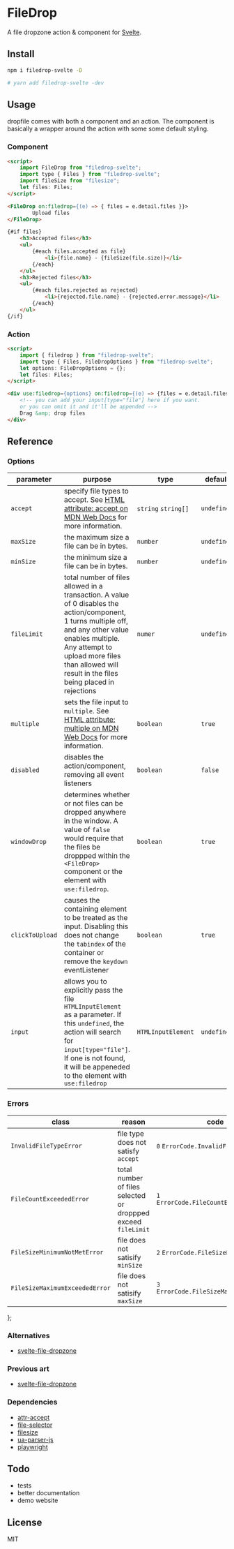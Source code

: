 # FileDrop

A file dropzone action & component for [Svelte](https://svelte.dev/).

## Install

```bash
npm i filedrop-svelte -D

# yarn add filedrop-svelte -dev
```

## Usage

dropfile comes with both a component and an action. The component is basically a wrapper around the action with some some default styling.

### Component

```html
<script>
	import FileDrop from "filedrop-svelte";
	import type { Files } from "filedrop-svelte";
	import fileSize from "filesize";
	let files: Files;
</script>

<FileDrop on:filedrop={(e) => { files = e.detail.files }}>
        Upload files
</FileDrop>

{#if files}
	<h3>Accepted files</h3>
	<ul>
		{#each files.accepted as file}
			<li>{file.name} - {fileSize(file.size)}</li>
		{/each}
	</ul>
	<h3>Rejected files</h3>
	<ul>
		{#each files.rejected as rejected}
			<li>{rejected.file.name} - {rejected.error.message}</li>
		{/each}
	</ul>
{/if}
```

### Action

```html
<script>
	import { filedrop } from "filedrop-svelte";
	import type { Files, FileDropOptions } from "filedrop-svelte";
	let options: FileDropOptions = {};
	let files: Files;
</script>

<div use:filedrop={options} on:filedrop={(e) => {files = e.detail.files}}>
	<!-- you can add your input[type="file"] here if you want.
	or you can omit it and it'll be appended -->
	Drag &amp; drop files
</div>
```

## Reference

### Options

| parameter       | purpose                                                                                                                                                                                                                                                   | type                | default     |
| --------------- | --------------------------------------------------------------------------------------------------------------------------------------------------------------------------------------------------------------------------------------------------------- | ------------------- | ----------- |
| `accept`        | specify file types to accept. See [HTML attribute: accept on MDN Web Docs](https://developer.mozilla.org/en-US/docs/Web/HTML/Attributes/accept) for more information.                                                                                     | `string` `string[]` | `undefined` |
| `maxSize`       | the maximum size a file can be in bytes.                                                                                                                                                                                                                  | `number`            | `undefined` |
| `minSize`       | the minimum size a file can be in bytes.                                                                                                                                                                                                                  | `number`            | `undefined` |
| `fileLimit`     | total number of files allowed in a transaction. A value of 0 disables the action/component, 1 turns multiple off, and any other value enables multiple. Any attempt to upload more files than allowed will result in the files being placed in rejections | `numer`             | `undefined` |
| `multiple`      | sets the file input to `multiple`. See [HTML attribute: multiple on MDN Web Docs](https://developer.mozilla.org/en-US/docs/Web/HTML/Attributes/multiple) for more information.                                                                            | `boolean`           | `true`      |
| `disabled`      | disables the action/component, removing all event listeners                                                                                                                                                                                               | `boolean`           | `false`     |
| `windowDrop`    | determines whether or not files can be dropped anywhere in the window. A value of `false` would require that the files be droppped within the `<FileDrop>` component or the element with `use:filedrop`.                                                  | `boolean`           | `true`      |
| `clickToUpload` | causes the containing element to be treated as the input. Disabling this does not change the `tabindex` of the container or remove the `keydown` eventListener                                                                                            | `boolean`           | `true`      |
| `input`         | allows you to explicitly pass the file `HTMLInputElement` as a parameter. If this `undefined`, the action will search for `input[type="file"]`. If one is not found, it will be appeneded to the element with `use:filedrop`                              | `HTMLInputElement`  | `undefined` |

### Errors

| class                          | reason                                                        | code                                    | name                       |
| ------------------------------ | ------------------------------------------------------------- | --------------------------------------- | -------------------------- |
| `InvalidFileTypeError`         | file type does not satisfy `accept`                           | `0` `ErrorCode.InvalidFileType`         | `"invalid file type"`      |
| `FileCountExceededError`       | total number of files selected or droppped exceed `fileLimit` | `1` `ErrorCode.FileCountExceededError`  | `"file count exceeded"`    |
| `FileSizeMinimumNotMetError`   | file does not satisify `minSize`                              | `2` `ErrorCode.FileSizeMinimumNotMet`   | `"min file size not met"`  |
| `FileSizeMaximumExceededError` | file does not satisify `maxSize`                              | `3` `ErrorCode.FileSizeMaximumExceeded` | `"max file size exceeded"` |

};

### Alternatives

- [svelte-file-dropzone](https://github.com/thecodejack/svelte-file-dropzone)

### Previous art

- [svelte-file-dropzone](https://github.com/thecodejack/svelte-file-dropzone)

### Dependencies

- [attr-accept](https://github.com/react-dropzone/attr-accept)
- [file-selector](https://github.com/react-dropzone/file-selector)
- [filesize](https://github.com/avoidwork/filesize.js)
- [ua-parser-js](https://github.com/faisalman/ua-parser-js)
- [playwright](https://playwright.dev/)

## Todo

- tests
- better documentation
- demo website

## License

MIT
